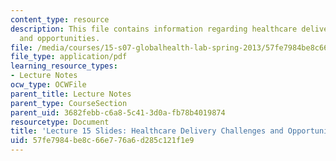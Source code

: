 ```yaml
---
content_type: resource
description: This file contains information regarding healthcare delivery challenges
  and opportunities.
file: /media/courses/15-s07-globalhealth-lab-spring-2013/57fe7984be8c66e776a6d285c121f1e9_MIT15_S07S13_lec15.pdf
file_type: application/pdf
learning_resource_types:
- Lecture Notes
ocw_type: OCWFile
parent_title: Lecture Notes
parent_type: CourseSection
parent_uid: 3682febb-c6a8-5c41-3d0a-fb78b4019874
resourcetype: Document
title: 'Lecture 15 Slides: Healthcare Delivery Challenges and Opportunities'
uid: 57fe7984-be8c-66e7-76a6-d285c121f1e9
---
```

